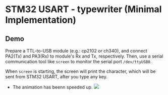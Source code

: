 # STM32 USART - typewriter (Minimal Implementation)

## Demo
Prepare a TTL-to-USB module (e.g.: cp2102 or ch340), and connect PA2(Tx) and PA3(Rx) to module's Rx and Tx, respectively.
Then, use a serial communication tool like ```screen``` to monitor the serial port ```/dev/ttyUSB0```.

When ```screen``` is starting, the screen will print the character, which will be sent from STM32 USART, after you type any key.

* The animation has beenn speeded up.
![](typewriter.gif)
